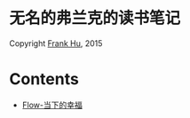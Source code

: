 
# 无名的弗兰克的读书笔记

Copyright [Frank Hu](https://github.com/Frank-the-Obscure), 2015


# Contents

* [Flow-当下的幸福](flow.md)

